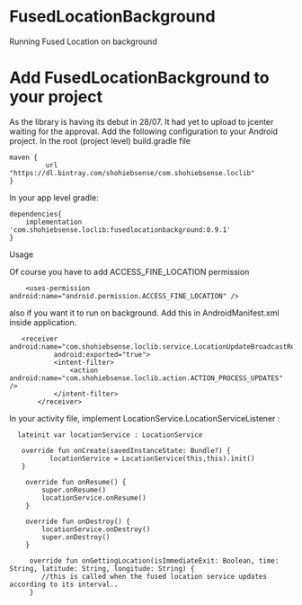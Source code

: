 # FusedLocationBackground
Running Fused Location on background


# Add FusedLocationBackground to your project
As the library is having its debut in 28/07. It had yet to upload to jcenter waiting for the approval. Add the following configuration to your Android project. In the root (project level) build.gradle file

```
maven {
         url "https://dl.bintray.com/shohiebsense/com.shohiebsense.loclib"
}
```

In your app level gradle:

```
dependencies{
    implementation 'com.shohiebsense.loclib:fusedlocationbackground:0.9.1'
}
```
Usage

Of course you have to add ACCESS_FINE_LOCATION permission

```
    <uses-permission android:name="android.permission.ACCESS_FINE_LOCATION" />
 ```
  
 also if you want it to run on background. Add this in AndroidManifest.xml inside application.
 
 ```
    <receiver android:name="com.shohiebsense.loclib.service.LocationUpdateBroadcastReceiver"
            android:exported="true">
            <intent-filter>
                <action android:name="com.shohiebsense.loclib.action.ACTION_PROCESS_UPDATES" />
            </intent-filter>
        </receiver>
 ```

In your activity file, implement LocationService.LocationServiceListener :

```
  lateinit var locationService : LocationService

   override fun onCreate(savedInstanceState: Bundle?) {
          locationService = LocationService(this,this).init()
   }
   
    override fun onResume() {
        super.onResume()
        locationService.onResume()
    }

    override fun onDestroy() {
        locationService.onDestroy()
        super.onDestroy()
    }
    
     override fun onGettingLocation(isImmediateExit: Boolean, time: String, latitude: String, longitude: String) {
        //this is called when the fused location service updates according to its interval..
     }


 ```
 
 
